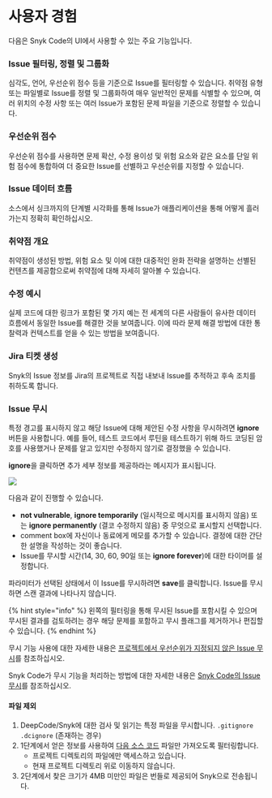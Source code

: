 # 사용자 경험

다음은 Snyk Code의 UI에서 사용할 수 있는 주요 기능입니다.

### Issue 필터링, 정렬 및 그룹화

심각도, 언어, 우선순위 점수 등을 기준으로 Issue를 필터링할 수 있습니다. 취약점 유형 또는 파일별로 Issue를 정렬 및 그룹화하여 매우 일반적인 문제를 식별할 수 있으며, 여러 위치의 수정 사항 또는 여러 Issue가 포함된 문제 파일을 기준으로 정렬할 수 있습니다.

### 우선순위 점수

우선순위 점수를 사용하면 문제 확산, 수정 용이성 및 위험 요소와 같은 요소를 단일 위험 점수에 통합하여 더 중요한 Issue를 선별하고 우선순위를 지정할 수 있습니다.

### Issue 데이터 흐름

소스에서 싱크까지의 단계별 시각화를 통해 Issue가 애플리케이션을 통해 어떻게 흘러가는지 정확히 확인하십시오.

### 취약점 개요

취약점이 생성된 방법, 위험 요소 및 이에 대한 대중적인 완화 전략을 설명하는 선별된 컨텐츠를 제공함으로써 취약점에 대해 자세히 알아볼 수 있습니다.

### 수정 예시

실제 코드에 대한 링크가 포함된 몇 가지 예는 전 세계의 다른 사람들이 유사한 데이터 흐름에서 동일한 Issue를 해결한 것을 보여줍니다. 이에 따라 문제 해결 방법에 대한 통찰력과 컨텍스트를 얻을 수 있는 방법을 보여줍니다.

### Jira 티켓 생성

Snyk의 Issue 정보를 Jira의 프로젝트로 직접 내보내 Issue를 추적하고 후속 조치를 취하도록 합니다.

### Issue 무시

특정 경고를 표시하지 않고 해당 Issue에 대해 제안된 수정 사항을 무시하려면 **ignore** 버튼을 사용합니다. 예를 들어, 테스트 코드에서 루틴을 테스트하기 위해 하드 코딩된 암호를 사용했거나 문제를 알고 있지만 수정하지 않기로 결정했을 수 있습니다.

**ignore**을 클릭하면 추가 세부 정보를 제공하라는 메시지가 표시됩니다.

![](../../../.gitbook/assets/snykcode-ignore-pic2.png)

다음과 같이 진행할 수 있습니다.

* **not vulnerable**, **ignore temporarily** (일시적으로 메시지를 표시하지 않음) 또는 **ignore permanently** (결코 수정하지 않음) 중 무엇으로 표시할지 선택합니다.
* comment box에 자신이나 동료에게 메모를 추가할 수 있습니다. 결정에 대한 간단한 설명을 작성하는 것이 좋습니다.
* Issue를 무시할 시간(14, 30, 60, 90일 또는 **ignore forever**)에 대한 타이머를 설정합니다.

파라미터가 선택된 상태에서 이 Issue를 무시하려면 **save**를 클릭합니다. Issue를 무시하면 스캔 결과에 나타나지 않습니다.

{% hint style="info" %}
왼쪽의 필터링을 통해 무시된 Issue를 포함시킬 수 있으며 무시된 결과를 검토하려는 경우 해당 문제를 포함하고 무시 플래그를 제거하거나 편집할 수 있습니다.
{% endhint %}

무시 기능 사용에 대한 자세한 내용은 [프로젝트에서 우선순위가 지정되지 않은 Issue 무시](../../../features/fixing-and-prioritizing-issues/issue-management/ignore-issues.md)를 참조하십시오.

Snyk Code가 무시 기능을 처리하는 방법에 대한 자세한 내용은 [Snyk Code의 Issue 무시](../../../features/fixing-and-prioritizing-issues/issue-management/ignore-issues.md)를 참조하십시오.

#### 파일 제외

1. DeepCode/Snyk에 대한 검사 및 읽기는 특정 파일을 무시합니다. `.gitignore` `.dcignore` (존재하는 경우)
2. 1단계에서 얻은 정보를 사용하여 [다음 소스 코드](https://docs.snyk.io/products/snyk-code/snyk-code-language-and-framework-support#supported-extensions) 파일만 가져오도록 필터링합니다.
   * 프로젝트 디렉토리의 파일에만 액세스하고 있습니다.
   * 현재 프로젝트 디렉토리 위로 이동하지 않습니다.
3. 2단계에서 찾은 크기가 4MB 미만인 파일은 번들로 제공되어 Snyk으로 전송됩니다.
